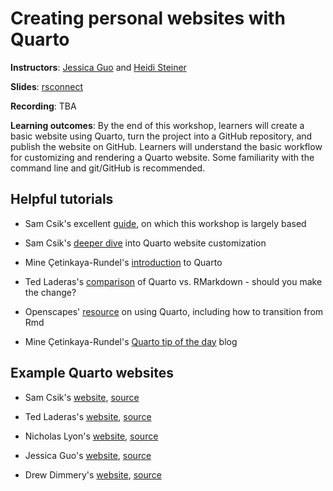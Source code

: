 # Creating personal websites with Quarto

**Instructors**: [Jessica Guo](mailto:jessicaguo@arizona.edu) and [Heidi Steiner](mailto:heidisteiner@arizona.edu)

**Slides**: [rsconnect](https://viz.datascience.arizona.edu/quarto-websites/)

**Recording**: TBA

**Learning outcomes**: By the end of this workshop, learners will create a basic website using Quarto, turn the project into a GitHub repository, and publish the website on GitHub. Learners will understand the basic workflow for customizing and rendering a Quarto website. Some familiarity with the command line and git/GitHub is recommended.

## Helpful tutorials

-   Sam Csik's excellent [guide](https://ucsb-meds.github.io/creating-quarto-websites/), on which this workshop is largely based

-   Sam Csik's [deeper dive](https://ucsb-meds.github.io/customizing-quarto-websites/#/title-slide) into Quarto website customization

-   Mine Çetinkaya-Rundel's [introduction](https://mine-cetinkaya-rundel.github.io/2022-repro-toronto/#/title-slide) to Quarto

-   Ted Laderas's [comparison](https://laderast.github.io/qmd_rmd/#/title-slide) of Quarto vs. RMarkdown - should you make the change?

-   Openscapes' [resource](https://openscapes.github.io/quarto-website-tutorial/) on using Quarto, including how to transition from Rmd

-   Mine Çetinkaya-Rundel's [Quarto tip of the day](https://mine-cetinkaya-rundel.github.io/quarto-tip-a-day/) blog

## Example Quarto websites

-   Sam Csik's [website](https://samanthacsik.github.io/), [source](https://github.com/samanthacsik/samanthacsik.github.io)

-   Ted Laderas's [website](https://laderast.github.io/), [source](https://github.com/laderast/laderast.github.io)

-   Nicholas Lyon's [website](https://njlyon0.github.io/), [source](https://github.com/njlyon0/njlyon0.github.io)

-   Jessica Guo's [website](https://jessicaguo.github.io/), [source](https://github.com/jessicaguo/jessicaguo.github.io)

-   Drew Dimmery's [website](https://ddimmery.com/), [source](https://github.com/ddimmery/quarto-website)
